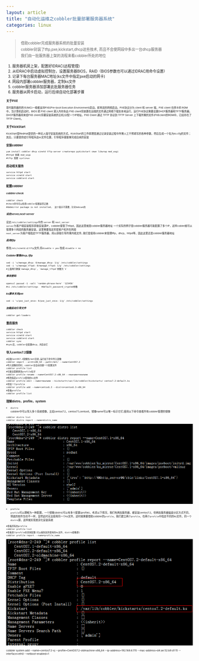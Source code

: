 ```yaml
---
layout: article
title: "自动化运维之cobbler批量部署服务器系统"
categories: linux
---
```

><small><small>借助cobbler完成服务器系统的批量安装  
cobbler封装了tftp,pxe,kickstart,dhcp这些技术, 而且不会使网段中多出一台dhcp服务器</small></small>  
><small><small>我们由一批服务器上架的流程来看cobbler所处的地位  
1. 服务器机房上架，配置好IDRAC(远程管理)  
2. 从IDRAC中启动虚拟控制台，设置服务器BIOS，RAID（BIOS参数也可以通过IDRAC用命令设置）  
3. 记录下每台服务器MAC地址(ks文件中指定pxe启动的网卡)  
4. 网段内部署cobbler服务器，定制ks文件  
5. cobbler服务器添加部署此批服务器任务  
6. 服务器从网卡启动，运行后续自动化部署步骤<small><small>

### 关于PXE
现代服务器的网卡(NIC)一般都支持PXE(Pre-boot Execution Environment)启动。即常说的网络启动。PXE协议分为 client 和 server 端，PXE client 在网卡的 ROM 中，当计算机启动时，BIOS 把 PXE client 调入内存执由 PXE client将放置在远端的文件通过网络下载到本地运行。运行PXE协议需要设置DHCP服务器和TFTP服务器。DHCP服务器用来给PXE client(将要安装系统的主机)分配一个IP地址。PXE Client 通过 TFTP 协议到 TFTP Server 上下载所需的文件(PXEclient的ROM中，已经存在了TFTP Client)。

### 关于KickStart
KickStart是RedHat提供的一种无人值守安装系统的方式。KickStart的工作原理是通过记录安装过程中所需人工干预填写的各种参数，然后生成一个名为ks.cfg的文件；其后，只要提供给引导程序此ks文件位置，引导程序便能够完成后续的安装

### 安装cobbler
``` shell
yum install cobbler dhcp xinetd tftp-server createrepo pykickstart cman libwrap mod_wsgi
#httpd 依赖 mod_wsgi
#tftp 需要 syslinux
```

### 启动相关服务  
``` shell
service httpd start
service xinetd start
service cobblerd start
```

### 配置cobbler  
##### cobbler check  
``` shell
cobbler check
#check命令可以检查cobbler配置是否正确
#debmirror package is not installed,  这个提示不需要，针对debian的
```

##### 设定server,next-server
设定`/etc/cobbler/settings`中的 `server` 和 `next_server`  
`server`为客户端安装程序获取安装源IP，cobbler接管了httpd，因此这里就是cobbler服务器地址
	一个实际的例子是cobbler服务器可能配置了多个IP，这样cobler就可以管理多个网段的服务器安装，这里需要指定的是客户机所在网段  
`next_server`为客户端指定TFTP服务器，用以获取引导所需内核文件, 我们是使用cobbler来管理tftp，dhcp，httpd等，因此这里还是cobbler服务器地址  

##### 启用tftp
修改`/etc/xinetd.d/tftp`文件,将`disable = yes` 改成 `disable = no`

##### Cobbler管理dhcp, tftp  
``` shell
sed -i 's/manage_dhcp: 0/manage_dhcp: 1/g' /etc/cobbler/settings
sed -i 's/manage_tftpd: 0/manage_tftpd: 1/g' /etc/cobbler/settings
#上面两行确保`manage_dhcp`, `manage_tftpd`参数为`1`
```

##### 修改密码
``` shell
openssl passwd -1 -salt 'random-phrase-here' '123456'
#vi /etc/cobbler/settings 　#default_password_crypted参数
```

##### ks脚本关闭pxe  
``` shell
sed -i 's/pxe_just_once: 0/pxe_just_once: 1/g' /etc/cobbler/settings
```

##### 加载启动引导文件
``` shell
cobbler get-loaders
```

### 重启服务  
``` shell
cobbler check
service httpd start
service xinetd start
service cobblerd start
cobbler sync
#sync后，cobbler会配置dhcp，并启动它
```

### 导入centos7.2镜像
``` shell
#挂载CentOS7.2镜像到/mnt目录,运行如下命令导入镜像
cobbler import --arch=x86_64 --path=/mnt/ --name=CentOS7.2
#导入镜像的同时，cobbler会自动创建一个配置文件
cobbler profile list
#可能会需要更改profile名字
cobbler profile rename --name=CentOS7.2-x86_64 --newname=newname
#修改指定profile使用的ks文件
cobbler profile edit --name=newname --kickstart=/var/lib/cobbler/kickstarts/ centos7.2-default.ks
#添加一个profile
cobbler profile add --name=centos6.3 --distro=centos6.3-x86_64
#查看profile
cobbler profile list
```

### 理解distro，profile，system
- `distro`  
cobbler中可以导入多个系统镜像，比如centos7.2，centos7.1,centos6，镜像name可以唯一标示它们,使用以下命令查看所有cobbler管理的镜像  
``` shell
cobbler distro list
cobbler distro report --name=distro_name
```

![cobbler](/images/linux/cobbler/cobbler-1.png)

- `profile`  
`profile`可以理解为一种配置，一个镜像(distro)可以有多个配置(profile)，考虑以下情况，我们有两批服务器，都安装centos7.2，但两批服务器磁盘分区方式不同，预装的软件包也不一样，显然此时无法使用同一个ks文件，这时就需要借助cobbler的`profile`，我们建立两个`profile`，在两个`profile`中指定不同的ks文件，同一个`distro`源，这样就实现差异化安装系统  
``` shell
#查看所有的profile
cobbler profile list
#查看某个profile的具体配置(可以看到其所使用的ks文件，distro镜像源)
cobbler profile report --name=profile_name
```

![cobbler](/images/linux/cobbler/cobbler-2.png)


cobbler system add --name=centos7.2-xj --profile=CentOS7.2-oldmachine-x86_64 --ip-address=192.168.6.170 --mac-address=d4:ae:52:b9:d1:15 --interface=eth0 --netboot-enabled=1
